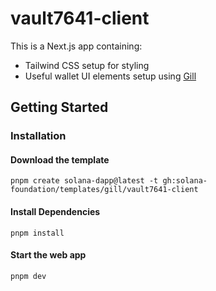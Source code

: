 # vault7641-client

This is a Next.js app containing:

- Tailwind CSS setup for styling
- Useful wallet UI elements setup using [Gill](https://gill.site/)

## Getting Started

### Installation

#### Download the template

```shell
pnpm create solana-dapp@latest -t gh:solana-foundation/templates/gill/vault7641-client
```

#### Install Dependencies

```shell
pnpm install
```

#### Start the web app

```shell
pnpm dev
```
